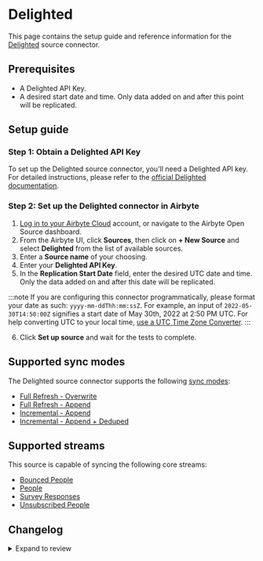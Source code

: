 # Delighted

This page contains the setup guide and reference information for the [Delighted](https://delighted.com/) source connector.

## Prerequisites

- A Delighted API Key.
- A desired start date and time. Only data added on and after this point will be replicated.

## Setup guide

### Step 1: Obtain a Delighted API Key

To set up the Delighted source connector, you'll need a Delighted API key. For detailed instructions, please refer to the
[official Delighted documentation](https://app.delighted.com/docs/api).

### Step 2: Set up the Delighted connector in Airbyte

1. [Log in to your Airbyte Cloud](https://cloud.airbyte.com/workspaces) account, or navigate to the Airbyte Open Source dashboard.
2. From the Airbyte UI, click **Sources**, then click on **+ New Source** and select **Delighted** from the list of available sources.
3. Enter a **Source name** of your choosing.
4. Enter your **Delighted API Key**.
5. In the **Replication Start Date** field, enter the desired UTC date and time. Only the data added on and after this date will be replicated.

:::note
If you are configuring this connector programmatically, please format your date as such: `yyyy-mm-ddThh:mm:ssZ`. For example, an input of `2022-05-30T14:50:00Z` signifies a start date of May 30th, 2022 at 2:50 PM UTC. For help converting UTC to your local time,
[use a UTC Time Zone Converter](https://dateful.com/convert/utc).
:::

6. Click **Set up source** and wait for the tests to complete.

## Supported sync modes

The Delighted source connector supports the following [sync modes](https://docs.airbyte.com/cloud/core-concepts#connection-sync-modes):

- [Full Refresh - Overwrite](https://docs.airbyte.com/understanding-airbyte/connections/full-refresh-overwrite/)
- [Full Refresh - Append](https://docs.airbyte.com/understanding-airbyte/connections/full-refresh-append)
- [Incremental - Append](https://docs.airbyte.com/understanding-airbyte/connections/incremental-append)
- [Incremental - Append + Deduped](https://docs.airbyte.com/understanding-airbyte/connections/incremental-append-deduped)

## Supported streams

This source is capable of syncing the following core streams:

- [Bounced People](https://app.delighted.com/docs/api/listing-bounced-people)
- [People](https://app.delighted.com/docs/api/listing-people)
- [Survey Responses](https://app.delighted.com/docs/api/listing-survey-responses)
- [Unsubscribed People](https://app.delighted.com/docs/api/listing-unsubscribed-people)

## Changelog

<details>
  <summary>Expand to review</summary>

| Version | Date       | Pull Request                                             | Subject                                                                                              |
| :------ | :--------- | :------------------------------------------------------- | :--------------------------------------------------------------------------------------------------- |
| 0.4.22 | 2025-06-14 | [61285](https://github.com/airbytehq/airbyte/pull/61285) | Update dependencies |
| 0.4.21 | 2025-05-24 | [60389](https://github.com/airbytehq/airbyte/pull/60389) | Update dependencies |
| 0.4.20 | 2025-05-10 | [59935](https://github.com/airbytehq/airbyte/pull/59935) | Update dependencies |
| 0.4.19 | 2025-05-03 | [59421](https://github.com/airbytehq/airbyte/pull/59421) | Update dependencies |
| 0.4.18 | 2025-04-26 | [58911](https://github.com/airbytehq/airbyte/pull/58911) | Update dependencies |
| 0.4.17 | 2025-04-19 | [57829](https://github.com/airbytehq/airbyte/pull/57829) | Update dependencies |
| 0.4.16 | 2025-04-05 | [57257](https://github.com/airbytehq/airbyte/pull/57257) | Update dependencies |
| 0.4.15 | 2025-03-29 | [56542](https://github.com/airbytehq/airbyte/pull/56542) | Update dependencies |
| 0.4.14 | 2025-03-22 | [55937](https://github.com/airbytehq/airbyte/pull/55937) | Update dependencies |
| 0.4.13 | 2025-03-08 | [55346](https://github.com/airbytehq/airbyte/pull/55346) | Update dependencies |
| 0.4.12 | 2025-03-01 | [54969](https://github.com/airbytehq/airbyte/pull/54969) | Update dependencies |
| 0.4.11 | 2025-02-22 | [54430](https://github.com/airbytehq/airbyte/pull/54430) | Update dependencies |
| 0.4.10 | 2025-02-15 | [53711](https://github.com/airbytehq/airbyte/pull/53711) | Update dependencies |
| 0.4.9 | 2025-02-08 | [53315](https://github.com/airbytehq/airbyte/pull/53315) | Update dependencies |
| 0.4.8 | 2025-02-01 | [52832](https://github.com/airbytehq/airbyte/pull/52832) | Update dependencies |
| 0.4.7 | 2025-01-25 | [52322](https://github.com/airbytehq/airbyte/pull/52322) | Update dependencies |
| 0.4.6 | 2025-01-18 | [51685](https://github.com/airbytehq/airbyte/pull/51685) | Update dependencies |
| 0.4.5 | 2025-01-11 | [51092](https://github.com/airbytehq/airbyte/pull/51092) | Update dependencies |
| 0.4.4 | 2024-12-28 | [50562](https://github.com/airbytehq/airbyte/pull/50562) | Update dependencies |
| 0.4.3 | 2024-12-21 | [50015](https://github.com/airbytehq/airbyte/pull/50015) | Update dependencies |
| 0.4.2 | 2024-12-14 | [49493](https://github.com/airbytehq/airbyte/pull/49493) | Update dependencies |
| 0.4.1 | 2024-12-12 | [47844](https://github.com/airbytehq/airbyte/pull/47844) | Update dependencies |
| 0.4.0 | 2024-09-08 | [44601](https://github.com/airbytehq/airbyte/pull/44601) | Update macro for end_date |
| 0.3.1 | 2024-08-16 | [44196](https://github.com/airbytehq/airbyte/pull/44196) | Bump source-declarative-manifest version |
| 0.3.0 | 2024-08-15 | [44156](https://github.com/airbytehq/airbyte/pull/44156) | Refactor connector to manifest-only format |
| 0.2.19 | 2024-08-10 | [43583](https://github.com/airbytehq/airbyte/pull/43583) | Update dependencies |
| 0.2.18 | 2024-08-03 | [43169](https://github.com/airbytehq/airbyte/pull/43169) | Update dependencies |
| 0.2.17 | 2024-07-27 | [42824](https://github.com/airbytehq/airbyte/pull/42824) | Update dependencies |
| 0.2.16 | 2024-07-20 | [42272](https://github.com/airbytehq/airbyte/pull/42272) | Update dependencies |
| 0.2.15 | 2024-07-13 | [41889](https://github.com/airbytehq/airbyte/pull/41889) | Update dependencies |
| 0.2.14 | 2024-07-10 | [41553](https://github.com/airbytehq/airbyte/pull/41553) | Update dependencies |
| 0.2.13 | 2024-07-09 | [41251](https://github.com/airbytehq/airbyte/pull/41251) | Update dependencies |
| 0.2.12 | 2024-07-06 | [40957](https://github.com/airbytehq/airbyte/pull/40957) | Update dependencies |
| 0.2.11 | 2024-06-25 | [40280](https://github.com/airbytehq/airbyte/pull/40280) | Update dependencies |
| 0.2.10 | 2024-06-22 | [39997](https://github.com/airbytehq/airbyte/pull/39997) | Update dependencies |
| 0.2.9 | 2024-06-04 | [39047](https://github.com/airbytehq/airbyte/pull/39047) | [autopull] Upgrade base image to v1.2.1 |
| 0.2.8 | 2024-05-14 | [38142](https://github.com/airbytehq/airbyte/pull/38142) | Make compatible with the builder |
| 0.2.7 | 2024-04-19 | [37149](https://github.com/airbytehq/airbyte/pull/37149) | Updating to 0.80.0 CDK |
| 0.2.6 | 2024-04-18 | [37149](https://github.com/airbytehq/airbyte/pull/37149) | Manage dependencies with Poetry. |
| 0.2.5 | 2024-04-15 | [37149](https://github.com/airbytehq/airbyte/pull/37149) | Base image migration: remove Dockerfile and use the python-connector-base image |
| 0.2.4 | 2024-04-12 | [37149](https://github.com/airbytehq/airbyte/pull/37149) | schema descriptions |
| 0.2.3 | 2023-09-08 | [27946](https://github.com/airbytehq/airbyte/pull/27946) | Changed `Date Since` input field title to `Replication Start Date` |
| 0.2.2 | 2023-03-09 | [23909](https://github.com/airbytehq/airbyte/pull/23909) | Updated the input config pattern to accept both `RFC3339` and `datetime string` formats in UI |
| 0.2.1 | 2023-02-14 | [23009](https://github.com/airbytehq/airbyte/pull/23009) | Specified date formatting in specification |
| 0.2.0 | 2022-11-22 | [19822](https://github.com/airbytehq/airbyte/pull/19822) | Migrate to Low code + certify to Beta |
| 0.1.4 | 2022-06-10 | [13439](https://github.com/airbytehq/airbyte/pull/13439) | Change since parameter input to iso date |
| 0.1.3 | 2022-01-31 | [9550](https://github.com/airbytehq/airbyte/pull/9550) | Output only records in which cursor field is greater than the value in state for incremental streams |
| 0.1.2 | 2022-01-06 | [9333](https://github.com/airbytehq/airbyte/pull/9333) | Add incremental sync mode to streams in `integration_tests/configured_catalog.json` |
| 0.1.1 | 2022-01-04 | [9275](https://github.com/airbytehq/airbyte/pull/9275) | Fix pagination handling for `survey_responses`, `bounces` and `unsubscribes` streams |
| 0.1.0 | 2021-10-27 | [4551](https://github.com/airbytehq/airbyte/pull/4551) | Add Delighted source connector |

</details>
